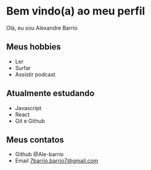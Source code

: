 # Bem vindo(a) ao meu perfil 

Olá, eu sou Alexandre Barrio

## Meus hobbies

- Ler
- Surfar
- Assistir podcast

## Atualmente estudando

- Javascript
- React
- Git e Github

## Meus contatos

- Github @Ale-barrio
- Email 7barrio.barrio7@gmail.com
